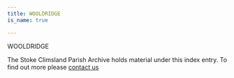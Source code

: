 ```yaml
---
title: WOOLDRIDGE
is_name: true

---
```


WOOLDRIDGE


The Stoke Climsland Parish Archive holds material under this index entry. To find out more please [contact us](/contact/)
